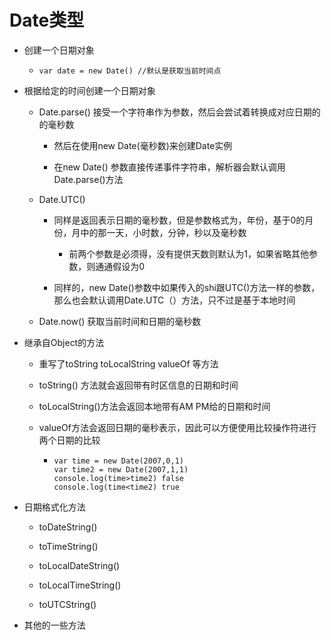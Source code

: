 # Date类型

* 创建一个日期对象
  * ```
    var date = new Date() //默认是获取当前时间点
    ```
* 根据给定的时间创建一个日期对象

  * Date.parse\(\) 接受一个字符串作为参数，然后会尝试着转换成对应日期的的毫秒数

    * 然后在使用new Date\(毫秒数\)来创建Date实例

    * 在new Date\(\) 参数直接传递事件字符串，解析器会默认调用Date.parse\(\)方法

  * Date.UTC\(\)

    * 同样是返回表示日期的毫秒数，但是参数格式为，年份，基于0的月份，月中的那一天，小时数，分钟，秒以及毫秒数

      * 前两个参数是必须得，没有提供天数则默认为1，如果省略其他参数，则通通假设为0

    * 同样的，new Date\(\)参数中如果传入的shi跟UTC\(\)方法一样的参数，那么也会默认调用Date.UTC（）方法，只不过是基于本地时间

  * Date.now\(\) 获取当前时间和日期的毫秒数

* 继承自Object的方法

  * 重写了toString toLocalString valueOf 等方法

  * toString\(\) 方法就会返回带有时区信息的日期和时间

  * toLocalString\(\)方法会返回本地带有AM PM给的日期和时间

  * valueOf方法会返回日期的毫秒表示，因此可以方便使用比较操作符进行两个日期的比较

    * ```
      var time = new Date(2007,0,1)
      var time2 = new Date(2007,1,1)
      console.log(time>time2) false
      console.log(time<time2) true
      ```

* 日期格式化方法

  * toDateString\(\)

  * toTimeString\(\)

  * toLocalDateString\(\)

  * toLocalTimeString\(\)

  * toUTCString\(\)

* 其他的一些方法





